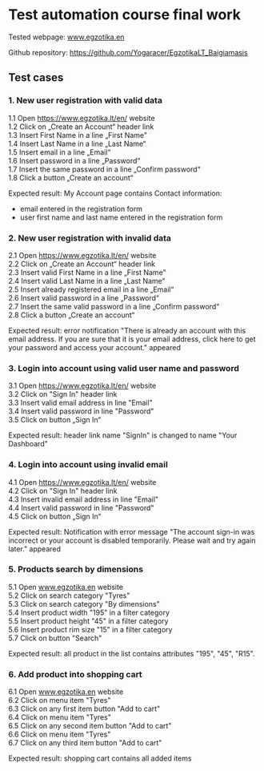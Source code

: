 # Test automation course final work

Tested webpage: www.egzotika.en 

Github repository: https://github.com/Yogaracer/EgzotikaLT_Baigiamasis


## Test cases

### 1. New user registration with valid data

1.1 Open https://www.egzotika.lt/en/ website <br>
1.2 Click on „Create an Account“ header link <br>
1.3 Insert First Name in a line „First Name" <br>
1.4  Insert Last Name in a line „Last Name“ <br>
1.5  Insert email in a line „Email“ <br>
1.6  Insert password in a line „Password“ <br>
1.7 Insert the same password in a line „Confirm password“ <br>
1.8 Click a button „Create an account“<br>

Expected result: My Account page contains Contact information: <br>
- email entered in the registration form <br>
- user first name and last name entered in the registration form <br>

### 2. New user registration with invalid data
2.1 Open https://www.egzotika.lt/en/ website <br>
2.2 Click on „Create an Account“ header link <br>
2.3  Insert valid First Name in a line „First Name" <br>
2.4  Insert valid Last Name in a line „Last Name“ <br>
2.5  Insert already registered email in a line „Email“ <br>
2.6  Insert valid password in a line „Password“ <br>
2.7 Insert the same valid password in a line „Confirm password“ <br>
2.8 Click a button „Create an account“<br>

Expected result:  error notification "There is already an account with this email address. If you are sure that it is your email address, click here to get your password and access your account." appeared <br>

### 3. Login into account using valid user name and password <br>

3.1 Open https://www.egzotika.lt/en/ website <br>
3.2 Click on "Sign In" header link <br>
3.3 Insert valid email address in line "Email" <br>
3.4 Insert valid password in line "Password" <br>
3.5 Click on button „Sign In“ <br>

Expected result: header link name "SignIn" is changed to name "Your Dashboard"

### 4.  Login into account using invalid email 

4.1 Open https://www.egzotika.lt/en/ website <br>
4.2 Click on "Sign In" header link <br>
4.3 Insert invalid email address in line "Email" <br>
4.4 Insert valid password in line "Password" <br>
4.5 Click on button „Sign In“ <br>

Expected result: Notification with error message "The account sign-in was incorrect or your account is disabled 
temporarily. Please wait and try again later." appeared <br>

### 5.  Products search by dimensions 

5.1 Open www.egzotika.en website <br>
5.2 Click on search category "Tyres" <br>
5.3 Click on search category "By dimensions" <br>
5.4 Insert product width "195" in a filter category <br>
5.5 Insert product height "45" in a filter category <br>
5.6 Insert product rim size "15" in a filter category <br>
5.7 Click on button "Search" <br>

Expected result: all product in the list contains attributes "195", "45", "R15". <br>

### 6. Add product into shopping cart
6.1 Open www.egzotika.en website <br>
6.2 Click on menu item "Tyres" <br>
6.3 Click on any first item button "Add to cart" <br>
6.4 Click on menu item "Tyres" <br>
6.5 Click on any second item button "Add to cart" <br>
6.6 Click on menu item "Tyres" <br>
6.7 Click on any third item button "Add to cart" <br>

Expected result: shopping cart contains all added items 


